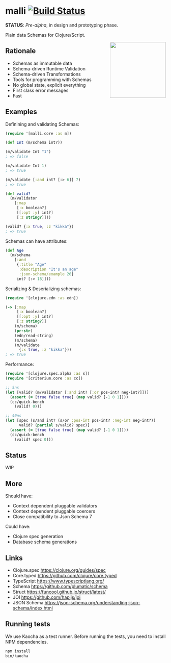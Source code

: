 # malli [![Build Status](https://img.shields.io/circleci/project/github/metosin/malli.svg)](https://circleci.com/gh/metosin/malli)

**STATUS**: *Pre-alpha*, in design and prototyping phase.

Plain data Schemas for Clojure/Script.

<img src="https://raw.githubusercontent.com/metosin/malli/master/docs/img/malli.png" width=175 align="right"/>

## Rationale

- Schemas as immutable data
- Schema-driven Runtime Validation
- Schema-driven Transformations
- Tools for programming with Schemas
- No global state, explicit everything
- First class error messages
- Fast

## Examples

Definining and validating Schemas:

```clj
(require '[malli.core :as m])

(def Int (m/schema int?))

(m/validate Int "1")
; => false

(m/validate Int 1)
; => true

(m/validate [:and int? [:> 6]] 7)
; => true

(def valid?
  (m/validator
    [:map
     [:x boolean?]
     [[:opt :y] int?]
     [:z string?]]))

(valid? {:x true, :z "kikka"})
; => true
```

Schemas can have attributes:

```clj
(def Age
  (m/schema
    [:and
     {:title "Age"
      :description "It's an age"
      :json-schema/example 20}
     int? [:> 18]]))
```

Serializing & Deserializing schemas:

```clj
(require '[clojure.edn :as edn])

(-> [:map
     [:x boolean?]
     [[:opt :y] int?]
     [:z string?]]
    (m/schema)
    (pr-str)
    (edn/read-string)
    (m/schema)
    (m/validate
      {:x true, :z "kikka"}))
; => true
```

Performance:

```clj
(require '[clojure.spec.alpha :as s])
(require '[criterium.core :as cc])

;; 5ns
(let [valid? (m/validator [:and int? [:or pos-int? neg-int?]])]
  (assert (= [true false true] (map valid? [-1 0 1])))
  (cc/quick-bench
    (valid? 0)))

;; 40ns
(let [spec (s/and int? (s/or :pos-int pos-int? :neg-int neg-int?))
      valid? (partial s/valid? spec)]
  (assert (= [true false true] (map valid? [-1 0 1])))
  (cc/quick-bench
    (valid? spec 0)))
```

## Status

WIP

## More

Should have:
- Context dependent pluggable validators
- Context dependent pluggable coercers
- Close compatibility to Json Schema 7

Could have:
- Clojure spec generation
- Database schema generations

## Links

- Clojure.spec https://clojure.org/guides/spec
- Core.typed https://github.com/clojure/core.typed
- TypeScript https://www.typescriptlang.org/
- Schema https://github.com/plumatic/schema
- Struct https://funcool.github.io/struct/latest/
- JOI https://github.com/hapijs/joi
- JSON Schema https://json-schema.org/understanding-json-schema/index.html

## Running tests

We use Kaocha as a test runner. Before running the tests, you need to install NPM dependencies.

```bash
npm install
bin/kaocha
```

